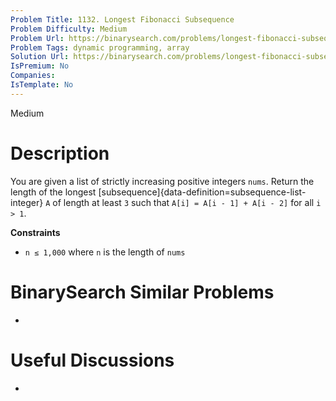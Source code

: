```yaml
---
Problem Title: 1132. Longest Fibonacci Subsequence
Problem Difficulty: Medium
Problem Url: https://binarysearch.com/problems/longest-fibonacci-subsequence/
Problem Tags: dynamic programming, array
Solution Url: https://binarysearch.com/problems/longest-fibonacci-subsequence/solutions/
IsPremium: No
Companies: 
IsTemplate: No
---
```


<span style="color: ;">Medium</span>

# Description

You are given a list of strictly increasing positive integers `nums`. Return the length of the longest [subsequence]{data-definition=subsequence-list-integer} `A` of length at least `3` such that `A[i] = A[i - 1] + A[i - 2]` for all `i > 1`.

**Constraints**
- `n ≤ 1,000` where `n` is the length of `nums`

# BinarySearch Similar Problems

- []()

# Useful Discussions

- []()
